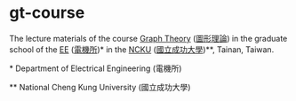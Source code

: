 # gt-course

The lecture materials of the course [Graph Theory](https://class-qry.acad.ncku.edu.tw/crm/course_map/course.php?dept=N2&cono=N258400&lang=en) ([圖形理論](https://class-qry.acad.ncku.edu.tw/crm/course_map/course.php?dept=N2&cono=N258400)) in the graduate school of the [EE](https://www.ee.ncku.edu.tw/en/) ([電機所](https://www.ee.ncku.edu.tw/))* in the [NCKU](https://www.ncku.edu.tw/) ([國立成功大學](https://www.ncku.edu.tw/?Lang=zh-tw))**, Tainan, Taiwan.

\* Department of Electrical Engineering (電機所)

** National Cheng Kung University (國立成功大學)
